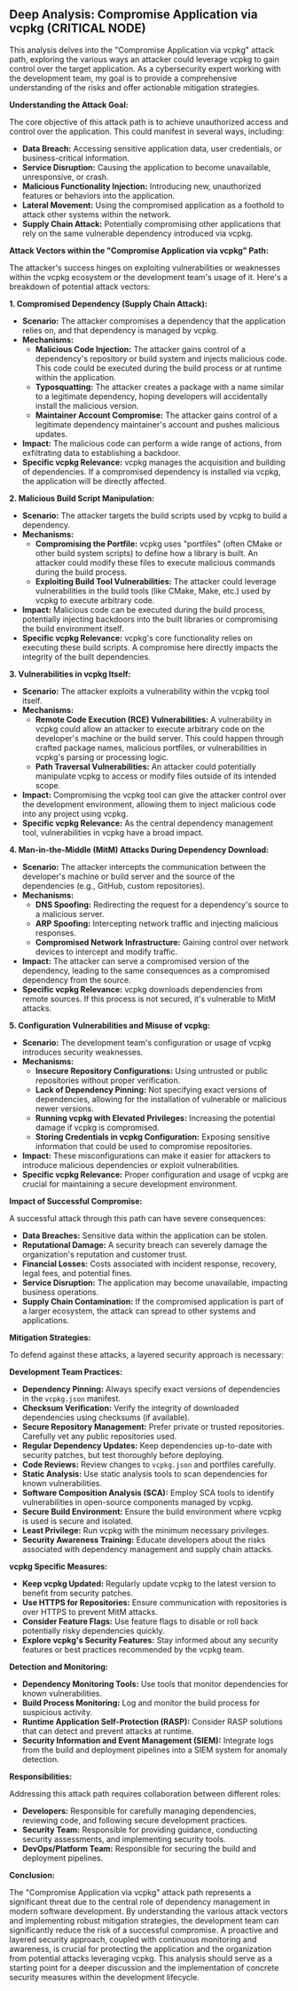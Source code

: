 ## Deep Analysis: Compromise Application via vcpkg (CRITICAL NODE)

This analysis delves into the "Compromise Application via vcpkg" attack path, exploring the various ways an attacker could leverage vcpkg to gain control over the target application. As a cybersecurity expert working with the development team, my goal is to provide a comprehensive understanding of the risks and offer actionable mitigation strategies.

**Understanding the Attack Goal:**

The core objective of this attack path is to achieve unauthorized access and control over the application. This could manifest in several ways, including:

* **Data Breach:** Accessing sensitive application data, user credentials, or business-critical information.
* **Service Disruption:**  Causing the application to become unavailable, unresponsive, or crash.
* **Malicious Functionality Injection:**  Introducing new, unauthorized features or behaviors into the application.
* **Lateral Movement:** Using the compromised application as a foothold to attack other systems within the network.
* **Supply Chain Attack:**  Potentially compromising other applications that rely on the same vulnerable dependency introduced via vcpkg.

**Attack Vectors within the "Compromise Application via vcpkg" Path:**

The attacker's success hinges on exploiting vulnerabilities or weaknesses within the vcpkg ecosystem or the development team's usage of it. Here's a breakdown of potential attack vectors:

**1. Compromised Dependency (Supply Chain Attack):**

* **Scenario:** The attacker compromises a dependency that the application relies on, and that dependency is managed by vcpkg.
* **Mechanisms:**
    * **Malicious Code Injection:** The attacker gains control of a dependency's repository or build system and injects malicious code. This code could be executed during the build process or at runtime within the application.
    * **Typosquatting:** The attacker creates a package with a name similar to a legitimate dependency, hoping developers will accidentally install the malicious version.
    * **Maintainer Account Compromise:** The attacker gains control of a legitimate dependency maintainer's account and pushes malicious updates.
* **Impact:**  The malicious code can perform a wide range of actions, from exfiltrating data to establishing a backdoor.
* **Specific vcpkg Relevance:** vcpkg manages the acquisition and building of dependencies. If a compromised dependency is installed via vcpkg, the application will be directly affected.

**2. Malicious Build Script Manipulation:**

* **Scenario:** The attacker targets the build scripts used by vcpkg to build a dependency.
* **Mechanisms:**
    * **Compromising the Portfile:** vcpkg uses "portfiles" (often CMake or other build system scripts) to define how a library is built. An attacker could modify these files to execute malicious commands during the build process.
    * **Exploiting Build Tool Vulnerabilities:**  The attacker could leverage vulnerabilities in the build tools (like CMake, Make, etc.) used by vcpkg to execute arbitrary code.
* **Impact:**  Malicious code can be executed during the build process, potentially injecting backdoors into the built libraries or compromising the build environment itself.
* **Specific vcpkg Relevance:** vcpkg's core functionality relies on executing these build scripts. A compromise here directly impacts the integrity of the built dependencies.

**3. Vulnerabilities in vcpkg Itself:**

* **Scenario:** The attacker exploits a vulnerability within the vcpkg tool itself.
* **Mechanisms:**
    * **Remote Code Execution (RCE) Vulnerabilities:**  A vulnerability in vcpkg could allow an attacker to execute arbitrary code on the developer's machine or the build server. This could happen through crafted package names, malicious portfiles, or vulnerabilities in vcpkg's parsing or processing logic.
    * **Path Traversal Vulnerabilities:** An attacker could potentially manipulate vcpkg to access or modify files outside of its intended scope.
* **Impact:**  Compromising the vcpkg tool can give the attacker control over the development environment, allowing them to inject malicious code into any project using vcpkg.
* **Specific vcpkg Relevance:**  As the central dependency management tool, vulnerabilities in vcpkg have a broad impact.

**4. Man-in-the-Middle (MitM) Attacks During Dependency Download:**

* **Scenario:** The attacker intercepts the communication between the developer's machine or build server and the source of the dependencies (e.g., GitHub, custom repositories).
* **Mechanisms:**
    * **DNS Spoofing:**  Redirecting the request for a dependency's source to a malicious server.
    * **ARP Spoofing:**  Intercepting network traffic and injecting malicious responses.
    * **Compromised Network Infrastructure:**  Gaining control over network devices to intercept and modify traffic.
* **Impact:** The attacker can serve a compromised version of the dependency, leading to the same consequences as a compromised dependency from the source.
* **Specific vcpkg Relevance:** vcpkg downloads dependencies from remote sources. If this process is not secured, it's vulnerable to MitM attacks.

**5. Configuration Vulnerabilities and Misuse of vcpkg:**

* **Scenario:**  The development team's configuration or usage of vcpkg introduces security weaknesses.
* **Mechanisms:**
    * **Insecure Repository Configurations:** Using untrusted or public repositories without proper verification.
    * **Lack of Dependency Pinning:** Not specifying exact versions of dependencies, allowing for the installation of vulnerable or malicious newer versions.
    * **Running vcpkg with Elevated Privileges:**  Increasing the potential damage if vcpkg is compromised.
    * **Storing Credentials in vcpkg Configuration:**  Exposing sensitive information that could be used to compromise repositories.
* **Impact:**  These misconfigurations can make it easier for attackers to introduce malicious dependencies or exploit vulnerabilities.
* **Specific vcpkg Relevance:**  Proper configuration and usage of vcpkg are crucial for maintaining a secure development environment.

**Impact of Successful Compromise:**

A successful attack through this path can have severe consequences:

* **Data Breaches:**  Sensitive data within the application can be stolen.
* **Reputational Damage:**  A security breach can severely damage the organization's reputation and customer trust.
* **Financial Losses:**  Costs associated with incident response, recovery, legal fees, and potential fines.
* **Service Disruption:**  The application may become unavailable, impacting business operations.
* **Supply Chain Contamination:**  If the compromised application is part of a larger ecosystem, the attack can spread to other systems and applications.

**Mitigation Strategies:**

To defend against these attacks, a layered security approach is necessary:

**Development Team Practices:**

* **Dependency Pinning:**  Always specify exact versions of dependencies in the `vcpkg.json` manifest.
* **Checksum Verification:**  Verify the integrity of downloaded dependencies using checksums (if available).
* **Secure Repository Management:**  Prefer private or trusted repositories. Carefully vet any public repositories used.
* **Regular Dependency Updates:**  Keep dependencies up-to-date with security patches, but test thoroughly before deploying.
* **Code Reviews:**  Review changes to `vcpkg.json` and portfiles carefully.
* **Static Analysis:**  Use static analysis tools to scan dependencies for known vulnerabilities.
* **Software Composition Analysis (SCA):** Employ SCA tools to identify vulnerabilities in open-source components managed by vcpkg.
* **Secure Build Environment:**  Ensure the build environment where vcpkg is used is secure and isolated.
* **Least Privilege:**  Run vcpkg with the minimum necessary privileges.
* **Security Awareness Training:** Educate developers about the risks associated with dependency management and supply chain attacks.

**vcpkg Specific Measures:**

* **Keep vcpkg Updated:** Regularly update vcpkg to the latest version to benefit from security patches.
* **Use HTTPS for Repositories:** Ensure communication with repositories is over HTTPS to prevent MitM attacks.
* **Consider Feature Flags:** Use feature flags to disable or roll back potentially risky dependencies quickly.
* **Explore vcpkg's Security Features:**  Stay informed about any security features or best practices recommended by the vcpkg team.

**Detection and Monitoring:**

* **Dependency Monitoring Tools:**  Use tools that monitor dependencies for known vulnerabilities.
* **Build Process Monitoring:**  Log and monitor the build process for suspicious activity.
* **Runtime Application Self-Protection (RASP):**  Consider RASP solutions that can detect and prevent attacks at runtime.
* **Security Information and Event Management (SIEM):**  Integrate logs from the build and deployment pipelines into a SIEM system for anomaly detection.

**Responsibilities:**

Addressing this attack path requires collaboration between different roles:

* **Developers:** Responsible for carefully managing dependencies, reviewing code, and following secure development practices.
* **Security Team:** Responsible for providing guidance, conducting security assessments, and implementing security tools.
* **DevOps/Platform Team:** Responsible for securing the build and deployment pipelines.

**Conclusion:**

The "Compromise Application via vcpkg" attack path represents a significant threat due to the central role of dependency management in modern software development. By understanding the various attack vectors and implementing robust mitigation strategies, the development team can significantly reduce the risk of a successful compromise. A proactive and layered security approach, coupled with continuous monitoring and awareness, is crucial for protecting the application and the organization from potential attacks leveraging vcpkg. This analysis should serve as a starting point for a deeper discussion and the implementation of concrete security measures within the development lifecycle.
